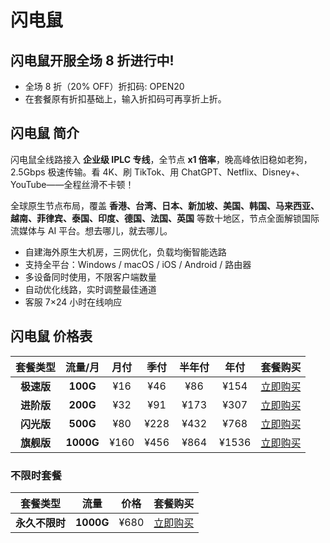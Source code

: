 # 闪电鼠

## 闪电鼠开服全场 8 折进行中!

- 全场 8 折（20% OFF）折扣码: OPEN20
- 在套餐原有折扣基础上，输入折扣码可再享折上折。


## 闪电鼠 简介 

闪电鼠全线路接入 **企业级 IPLC 专线**，全节点 **x1 倍率**，晚高峰依旧稳如老狗，2.5Gbps 极速传输。看 4K、刷 TikTok、用 ChatGPT、Netflix、Disney+、YouTube——全程丝滑不卡顿！

全球原生节点布局，覆盖 **香港、台湾、日本、新加坡、美国、韩国、马来西亚、越南、菲律宾、泰国、印度、德国、法国、英国** 等数十地区，节点全面解锁国际流媒体与 AI 平台。想去哪儿，就去哪儿。

- 自建海外原生大机房，三网优化，负载均衡智能选路
- 支持全平台：Windows / macOS / iOS / Android / 路由器
- 多设备同时使用，不限客户端数量
- 自动优化线路，实时调整最佳通道
- 客服 7×24 小时在线响应

## 闪电鼠 价格表


|  套餐类型  |  流量/月  | 月付 | 季付 | 半年付 | 年付  |                                                    套餐购买                                                    |
| :--------: | :-------: | :--: | :--: | :----: | :---: | :------------------------------------------------------------------------------------------------------------: |
| **极速版** | **100G**  | ¥16  | ¥46  |  ¥86   | ¥154  | [立即购买](https://itheo.top/sds) |
| **进阶版** | **200G**  | ¥32  | ¥91  |  ¥173  | ¥307  | [立即购买](https://itheo.top/sds) |
| **闪光版** | **500G**  | ¥80  | ¥228 |  ¥432  | ¥768  | [立即购买](https://itheo.top/sds) |
| **旗舰版** | **1000G** | ¥160 | ¥456 |  ¥864  | ¥1536 | [立即购买](https://itheo.top/sds) |

### 不限时套餐

|    套餐类型    |   流量    | 价格 |                                                    套餐购买                                                    |
| :------------: | :-------: | :--: | :------------------------------------------------------------------------------------------------------------: |
| **永久不限时** | **1000G** | ¥680 | [立即购买](https://itheo.top/sds) |
